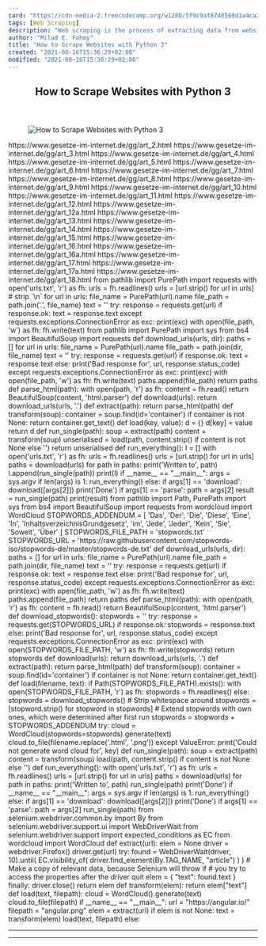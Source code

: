 ```yaml
---
card: "https://cdn-media-2.freecodecamp.org/w1280/5f9c9af8740569d1a4ca28f1.jpg"
tags: [Web Scraping]
description: "Web scraping is the process of extracting data from websites."
author: "Milad E. Fahmy"
title: "How to Scrape Websites with Python 3"
created: "2021-08-16T15:36:29+02:00"
modified: "2021-08-16T15:36:29+02:00"
---
```

<div class="site-wrapper">
<main id="site-main" class="site-main outer">
<div class="inner">
<article class="post-full post tag-web-scraping tag-python ">
<header class="post-full-header">
<h1 class="post-full-title">How to Scrape Websites with Python 3</h1>
</header>
<figure class="post-full-image">
<picture>
<source media="(max-width: 700px)" sizes="1px" srcset="data:image/gif;base64,R0lGODlhAQABAIAAAAAAAP///yH5BAEAAAAALAAAAAABAAEAAAIBRAA7 1w">
<source media="(min-width: 701px)" sizes="(max-width: 800px) 400px,
(max-width: 1170px) 700px,
1400px" srcset="https://cdn-media-2.freecodecamp.org/w1280/5f9c9af8740569d1a4ca28f1.jpg 300w,
https://cdn-media-2.freecodecamp.org/w1280/5f9c9af8740569d1a4ca28f1.jpg 600w,
https://cdn-media-2.freecodecamp.org/w1280/5f9c9af8740569d1a4ca28f1.jpg 1000w,
https://cdn-media-2.freecodecamp.org/w1280/5f9c9af8740569d1a4ca28f1.jpg 2000w">
<img onerror="this.style.display='none'" src="https://cdn-media-2.freecodecamp.org/w1280/5f9c9af8740569d1a4ca28f1.jpg" alt="How to Scrape Websites with Python 3">
</picture>
</figure>
<section class="post-full-content">
<div class="post-content">
https://www.gesetze-im-internet.de/gg/art_2.html
https://www.gesetze-im-internet.de/gg/art_3.html
https://www.gesetze-im-internet.de/gg/art_4.html
https://www.gesetze-im-internet.de/gg/art_5.html
https://www.gesetze-im-internet.de/gg/art_6.html
https://www.gesetze-im-internet.de/gg/art_7.html
https://www.gesetze-im-internet.de/gg/art_8.html
https://www.gesetze-im-internet.de/gg/art_9.html
https://www.gesetze-im-internet.de/gg/art_10.html
https://www.gesetze-im-internet.de/gg/art_11.html
https://www.gesetze-im-internet.de/gg/art_12.html
https://www.gesetze-im-internet.de/gg/art_12a.html
https://www.gesetze-im-internet.de/gg/art_13.html
https://www.gesetze-im-internet.de/gg/art_14.html
https://www.gesetze-im-internet.de/gg/art_15.html
https://www.gesetze-im-internet.de/gg/art_16.html
https://www.gesetze-im-internet.de/gg/art_16a.html
https://www.gesetze-im-internet.de/gg/art_17.html
https://www.gesetze-im-internet.de/gg/art_17a.html
https://www.gesetze-im-internet.de/gg/art_18.html
from pathlib import PurePath
import requests
with open('urls.txt', 'r') as fh:
urls = fh.readlines()
urls = [url.strip() for url in urls]  # strip `\n`
for url in urls:
file_name = PurePath(url).name
file_path = path.join('.', file_name)
text = ''
try:
response = requests.get(url)
if response.ok:
text = response.text
except requests.exceptions.ConnectionError as exc:
print(exc)
with open(file_path, 'w') as fh:
fh.write(text)
from pathlib import PurePath
import sys
from bs4 import BeautifulSoup
import requests
def download_urls(urls, dir):
paths = []
for url in urls:
file_name = PurePath(url).name
file_path = path.join(dir, file_name)
text = ''
try:
response = requests.get(url)
if response.ok:
text = response.text
else:
print('Bad response for', url, response.status_code)
except requests.exceptions.ConnectionError as exc:
print(exc)
with open(file_path, 'w') as fh:
fh.write(text)
paths.append(file_path)
return paths
def parse_html(path):
with open(path, 'r') as fh:
content = fh.read()
return BeautifulSoup(content, 'html.parser')
def download(urls):
return download_urls(urls, '.')
def extract(path):
return parse_html(path)
def transform(soup):
container = soup.find(id='container')
if container is not None:
return container.get_text()
def load(key, value):
d = {}
d[key] = value
return d
def run_single(path):
soup = extract(path)
content = transform(soup)
unserialised = load(path, content.strip() if content is not None else '')
return unserialised
def run_everything():
l = []
with open('urls.txt', 'r') as fh:
urls = fh.readlines()
urls = [url.strip() for url in urls]
paths = download(urls)
for path in paths:
print('Written to', path)
l.append(run_single(path))
print(l)
if __name__ == "__main__":
args = sys.argv
if len(args) is 1:
run_everything()
else:
if args[1] == 'download':
download([args[2]])
print('Done')
if args[1] == 'parse':
path = args[2]
result = run_single(path)
print(result)
from pathlib import Path, PurePath
import sys
from bs4 import BeautifulSoup
import requests
from wordcloud import WordCloud
STOPWORDS_ADDENDUM = [
'Das',
'Der',
'Die',
'Diese',
'Eine',
'In',
'InhaltsverzeichnisGrundgesetz',
'im',
'Jede',
'Jeder',
'Kein',
'Sie',
'Soweit',
'Über'
]
STOPWORDS_FILE_PATH = 'stopwords.txt'
STOPWORDS_URL = 'https://raw.githubusercontent.com/stopwords-iso/stopwords-de/master/stopwords-de.txt'
def download_urls(urls, dir):
paths = []
for url in urls:
file_name = PurePath(url).name
file_path = path.join(dir, file_name)
text = ''
try:
response = requests.get(url)
if response.ok:
text = response.text
else:
print('Bad response for', url, response.status_code)
except requests.exceptions.ConnectionError as exc:
print(exc)
with open(file_path, 'w') as fh:
fh.write(text)
paths.append(file_path)
return paths
def parse_html(path):
with open(path, 'r') as fh:
content = fh.read()
return BeautifulSoup(content, 'html.parser')
def download_stopwords():
stopwords = ''
try:
response = requests.get(STOPWORDS_URL)
if response.ok:
stopwords = response.text
else:
print('Bad response for', url, response.status_code)
except requests.exceptions.ConnectionError as exc:
print(exc)
with open(STOPWORDS_FILE_PATH, 'w') as fh:
fh.write(stopwords)
return stopwords
def download(urls):
return download_urls(urls, '.')
def extract(path):
return parse_html(path)
def transform(soup):
container = soup.find(id='container')
if container is not None:
return container.get_text()
def load(filename, text):
if Path(STOPWORDS_FILE_PATH).exists():
with open(STOPWORDS_FILE_PATH, 'r') as fh:
stopwords = fh.readlines()
else:
stopwords = download_stopwords()
# Strip whitespace around
stopwords = [stopword.strip() for stopword in stopwords]
# Extend stopwords with own ones, which were determined after first run
stopwords = stopwords + STOPWORDS_ADDENDUM
try:
cloud = WordCloud(stopwords=stopwords).generate(text)
cloud.to_file(filename.replace('.html', '.png'))
except ValueError:
print('Could not generate word cloud for', key)
def run_single(path):
soup = extract(path)
content = transform(soup)
load(path, content.strip() if content is not None else '')
def run_everything():
with open('urls.txt', 'r') as fh:
urls = fh.readlines()
urls = [url.strip() for url in urls]
paths = download(urls)
for path in paths:
print('Written to', path)
run_single(path)
print('Done')
if __name__ == "__main__":
args = sys.argv
if len(args) is 1:
run_everything()
else:
if args[1] == 'download':
download([args[2]])
print('Done')
if args[1] == 'parse':
path = args[2]
run_single(path)
from selenium.webdriver.common.by import By
from selenium.webdriver.support.ui import WebDriverWait
from selenium.webdriver.support import expected_conditions as EC
from wordcloud import WordCloud
def extract(url):
elem = None
driver = webdriver.Firefox()
driver.get(url)
try:
found = WebDriverWait(driver, 10).until(
EC.visibility_of(
driver.find_element(By.TAG_NAME, "article")
)
)
# Make a copy of relevant data, because Selenium will throw if
# you try to access the properties after the driver quit
elem = {
"text": found.text
}
finally:
driver.close()
return elem
def transform(elem):
return elem["text"]
def load(text, filepath):
cloud = WordCloud().generate(text)
cloud.to_file(filepath)
if __name__ == "__main__":
url = "https://angular.io/"
filepath = "angular.png"
elem = extract(url)
if elem is not None:
text = transform(elem)
load(text, filepath)
else:
</div>
<hr>
<hr>
</section>
</article>
</div>
</main>
</div>
<!-- Google Tag Manager (noscript) -->
<!-- End Google Tag Manager (noscript) -->
